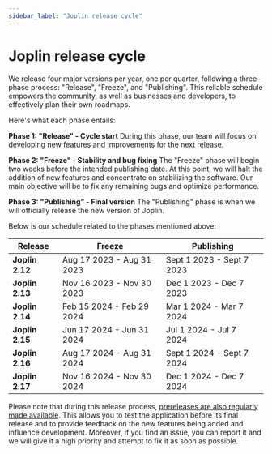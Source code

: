 ```yaml
---
sidebar_label: "Joplin release cycle"
---
```


# Joplin release cycle

We release four major versions per year, one per quarter, following a three-phase process: "Release", "Freeze", and "Publishing". This reliable schedule empowers the community, as well as businesses and developers, to effectively plan their own roadmaps.

Here's what each phase entails:

**Phase 1: "Release" - Cycle start** During this phase, our team will focus on developing new features and improvements for the next release.

**Phase 2: "Freeze" - Stability and bug fixing** The "Freeze" phase will begin two weeks before the intended publishing date. At this point, we will halt the addition of new features and concentrate on stabilizing the software. Our main objective will be to fix any remaining bugs and optimize performance.

**Phase 3: "Publishing" - Final version** The "Publishing" phase is when we will officially release the new version of Joplin.

Below is our schedule related to the phases mentioned above:

| Release | Freeze | Publishing |
| ----- | ----- | ----- |
| **Joplin 2.12** | Aug 17 2023 - Aug 31 2023 | Sept 1 2023 - Sept 7 2023 |
| **Joplin 2.13** | Nov 16 2023 - Nov 30 2023 | Dec 1 2023 - Dec 7 2023 |
| **Joplin 2.14** | Feb 15 2024 - Feb 29 2024 | Mar 1 2024 - Mar 7 2024 |
| **Joplin 2.15** | Jun 17 2024 - Jun 31 2024 | Jul 1 2024 - Jul 7 2024 |
| **Joplin 2.16** | Aug 17 2024 - Aug 31 2024 | Sept 1 2024 - Sept 7 2024 |
| **Joplin 2.17** | Nov 16 2024 - Nov 30 2024 | Dec 1 2024 - Dec 7 2024 |

Please note that during this release process, [prereleases are also regularly made available](https://joplinapp.org/prereleases/). This allows you to test the application before its final release and to provide feedback on the new features being added and influence development. Moreover, if you find an issue, you can report it and we will give it a high priority and attempt to fix it as soon as possible.